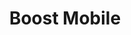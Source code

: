 ---
title: "Boost Mobile"
url: /chicago/boost-mobile-south-stony-island-avenue/
shop: mobile phone
---